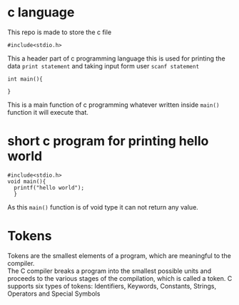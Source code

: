 # c language
This repo is made to store the c file 

``` shell
#include<stdio.h>
```
This a header part of c programming language this is used for printing the data `print statement` and taking input form user `scanf statement` 
``` shell
int main(){

}
```
This is a main function of c programming whatever written inside `main()` function it will execute that.

# short c program for printing hello world
```shell
#include<stdio.h>
void main(){
  printf("hello world");
  }
```
As this `main()` function is of void type it can not return any value.
# Tokens
Tokens are the smallest elements of a program, which are meaningful to the compiler.<br>
The C compiler breaks a program into the smallest possible units and proceeds to the various stages of the compilation,
which is called a token. C supports six types of tokens: Identifiers, Keywords, Constants, Strings, Operators and Special Symbols<br>
